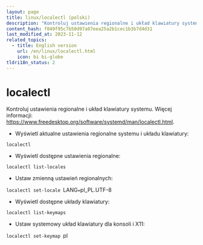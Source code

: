 ```yaml
---
layout: page
title: linux/localectl (polski)
description: "Kontroluj ustawienia regionalne i układ klawiatury systemu."
content_hash: f049f95c7b50d97a07eea25a2b1cec1b3b7d4d31
last_modified_at: 2023-11-12
related_topics:
  - title: English version
    url: /en/linux/localectl.html
    icon: bi bi-globe
tldri18n_status: 2
---
```

# localectl

Kontroluj ustawienia regionalne i układ klawiatury systemu.
Więcej informacji: <https://www.freedesktop.org/software/systemd/man/localectl.html>.

- Wyświetl aktualne ustawienia regionalne systemu i układu klawiatury:

`localectl`

- Wyświetl dostępne ustawienia regionalne:

`localectl list-locales`

- Ustaw zmienną ustawień regionalnych:

`localectl set-locale `<span class="tldr-var badge badge-pill bg-dark-lm bg-white-dm text-white-lm text-dark-dm font-weight-bold">LANG</span>`=`<span class="tldr-var badge badge-pill bg-dark-lm bg-white-dm text-white-lm text-dark-dm font-weight-bold">pl_PL.UTF-8</span>

- Wyświetl dostępne układy klawiatury:

`localectl list-keymaps`

- Ustaw systemowy układ klawiatury dla konsoli i X11:

`localectl set-keymap `<span class="tldr-var badge badge-pill bg-dark-lm bg-white-dm text-white-lm text-dark-dm font-weight-bold">pl</span>
